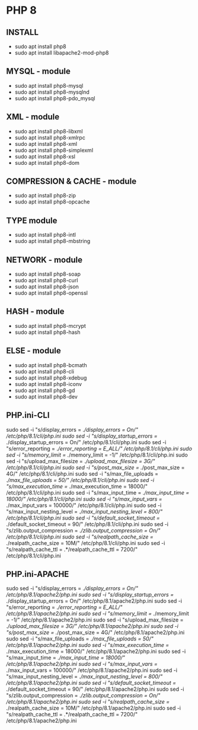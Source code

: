 # PHP 8

## INSTALL

* sudo apt install php8
* sudo apt install libapache2-mod-php8

## MYSQL - module

* sudo apt install php8-mysql
* sudo apt install php8-mysqlnd
* sudo apt install php8-pdo_mysql

## XML - module

* sudo apt install php8-libxml
* sudo apt install php8-xmlrpc
* sudo apt install php8-xml
* sudo apt install php8-simplexml
* sudo apt install php8-xsl
* sudo apt install php8-dom

## COMPRESSION & CACHE - module

* sudo apt install php8-zip
* sudo apt install php8-opcache

## TYPE module

* sudo apt install php8-intl
* sudo apt install php8-mbstring

## NETWORK - module

* sudo apt install php8-soap
* sudo apt install php8-curl
* sudo apt install php8-json
* sudo apt install php8-openssl

## HASH - module

* sudo apt install php8-mcrypt
* sudo apt install php8-hash

## ELSE - module

* sudo apt install php8-bcmath
* sudo apt install php8-cli
* sudo apt install php8-xdebug
* sudo apt install php8-iconv
* sudo apt install php8-gd
* sudo apt install php8-dev

## PHP.ini-CLI

sudo sed -i "s/display_errors = .*/display_errors = On/" /etc/php/8.1/cli/php.ini
sudo sed -i "s/display_startup_errors = .*/display_startup_errors = On/" /etc/php/8.1/cli/php.ini
sudo sed -i "s/error_reporting = .*/error_reporting = E_ALL/" /etc/php/8.1/cli/php.ini
sudo sed -i "s/memory_limit = .*/memory_limit = -1/" /etc/php/8.1/cli/php.ini
sudo sed -i "s/upload_max_filesize = .*/upload_max_filesize = 3G/" /etc/php/8.1/cli/php.ini
sudo sed -i "s/post_max_size = .*/post_max_size = 4G/" /etc/php/8.1/cli/php.ini
sudo sed -i "s/max_file_uploads = .*/max_file_uploads = 50/" /etc/php/8.1/cli/php.ini
sudo sed -i "s/max_execution_time = .*/max_execution_time = 18000/" /etc/php/8.1/cli/php.ini
sudo sed -i "s/max_input_time = .*/max_input_time = 18000/" /etc/php/8.1/cli/php.ini
sudo sed -i "s/max_input_vars = .*/max_input_vars = 100000/" /etc/php/8.1/cli/php.ini
sudo sed -i "s/max_input_nesting_level = .*/max_input_nesting_level = 800/" /etc/php/8.1/cli/php.ini
sudo sed -i "s/default_socket_timeout = .*/default_socket_timeout = 90/" /etc/php/8.1/cli/php.ini
sudo sed -i "s/zlib.output_compression = .*/zlib.output_compression = On/" /etc/php/8.1/cli/php.ini
sudo sed -i "s/realpath_cache_size = .*/realpath_cache_size = 10M/" /etc/php/8.1/cli/php.ini
sudo sed -i "s/realpath_cache_ttl = .*/realpath_cache_ttl = 7200/" /etc/php/8.1/cli/php.ini

## PHP.ini-APACHE

sudo sed -i "s/display_errors = .*/display_errors = On/" /etc/php/8.1/apache2/php.ini
sudo sed -i "s/display_startup_errors = .*/display_startup_errors = On/" /etc/php/8.1/apache2/php.ini
sudo sed -i "s/error_reporting = .*/error_reporting = E_ALL/" /etc/php/8.1/apache2/php.ini
sudo sed -i "s/memory_limit = .*/memory_limit = -1/" /etc/php/8.1/apache2/php.ini
sudo sed -i "s/upload_max_filesize = .*/upload_max_filesize = 3G/" /etc/php/8.1/apache2/php.ini
sudo sed -i "s/post_max_size = .*/post_max_size = 4G/" /etc/php/8.1/apache2/php.ini
sudo sed -i "s/max_file_uploads = .*/max_file_uploads = 50/" /etc/php/8.1/apache2/php.ini
sudo sed -i "s/max_execution_time = .*/max_execution_time = 18000/" /etc/php/8.1/apache2/php.ini
sudo sed -i "s/max_input_time = .*/max_input_time = 18000/" /etc/php/8.1/apache2/php.ini
sudo sed -i "s/max_input_vars = .*/max_input_vars = 100000/" /etc/php/8.1/apache2/php.ini
sudo sed -i "s/max_input_nesting_level = .*/max_input_nesting_level = 800/" /etc/php/8.1/apache2/php.ini
sudo sed -i "s/default_socket_timeout = .*/default_socket_timeout = 90/" /etc/php/8.1/apache2/php.ini
sudo sed -i "s/zlib.output_compression = .*/zlib.output_compression = On/" /etc/php/8.1/apache2/php.ini
sudo sed -i "s/realpath_cache_size = .*/realpath_cache_size = 10M/" /etc/php/8.1/apache2/php.ini
sudo sed -i "s/realpath_cache_ttl = .*/realpath_cache_ttl = 7200/" /etc/php/8.1/apache2/php.ini

